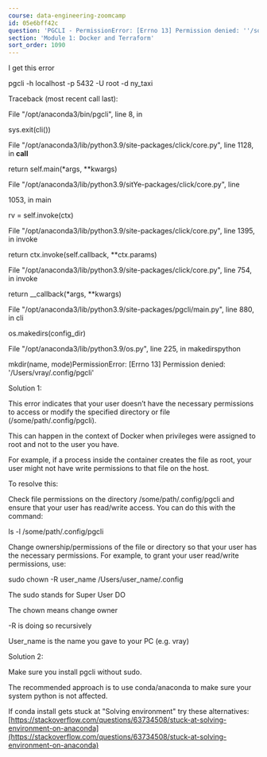 ```yaml
---
course: data-engineering-zoomcamp
id: 05e6bff42c
question: 'PGCLI - PermissionError: [Errno 13] Permission denied: ''/some/path/.config/pgcli'''
section: 'Module 1: Docker and Terraform'
sort_order: 1090
---
```


I get this error

pgcli -h localhost -p 5432 -U root -d ny_taxi

Traceback (most recent call last):

File "/opt/anaconda3/bin/pgcli", line 8, in <module>

sys.exit(cli())

File "/opt/anaconda3/lib/python3.9/site-packages/click/core.py", line 1128, in __call__

return self.main(*args, **kwargs)

File "/opt/anaconda3/lib/python3.9/sitYe-packages/click/core.py", line

1053, in main

rv = self.invoke(ctx)

File "/opt/anaconda3/lib/python3.9/site-packages/click/core.py", line 1395, in invoke

return ctx.invoke(self.callback, **ctx.params)

File "/opt/anaconda3/lib/python3.9/site-packages/click/core.py", line 754, in invoke

return __callback(*args, **kwargs)

File "/opt/anaconda3/lib/python3.9/site-packages/pgcli/main.py", line 880, in cli

os.makedirs(config_dir)

File "/opt/anaconda3/lib/python3.9/os.py", line 225, in makedirspython

mkdir(name, mode)PermissionError: [Errno 13] Permission denied: '/Users/vray/.config/pgcli'

Solution 1:

This error indicates that your user doesn’t have the necessary permissions to access or modify the specified directory or file (/some/path/.config/pgcli).

This can happen in the context of Docker when privileges were assigned to root and not to the user you have.

For example, if a process inside the container creates the file as root, your user might not have write permissions to that file on the host.

To resolve this:

Check file permissions on the directory /some/path/.config/pgcli and ensure that your user has read/write access. You can do this with the command:

ls -l /some/path/.config/pgcli

Change ownership/permissions of the file or directory so that your user has the necessary permissions. For example, to grant your user read/write permissions, use:

sudo chown -R user_name /Users/user_name/.config

The sudo stands for Super User DO

The chown means change owner

-R is doing so recursively

User_name is the name you gave to your PC (e.g. vray)

Solution 2:

Make sure you install pgcli without sudo.

The recommended approach is to use conda/anaconda to make sure your system python is not affected.

If conda install gets stuck at "Solving environment" try these alternatives: [https://stackoverflow.com/questions/63734508/stuck-at-solving-environment-on-anaconda](https://stackoverflow.com/questions/63734508/stuck-at-solving-environment-on-anaconda)

